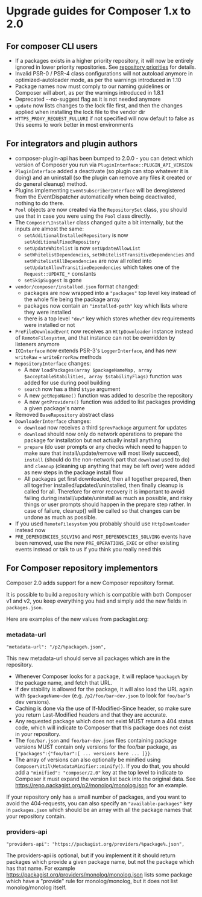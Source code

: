 # Upgrade guides for Composer 1.x to 2.0

## For composer CLI users

- If a packages exists in a higher priority repository, it will now be entirely ignored in lower priority repositories. See [repository priorities](https://getcomposer.org/repoprio) for details.
- Invalid PSR-0 / PSR-4 class configurations will not autoload anymore in optimized-autoloader mode, as per the warnings introduced in 1.10
- Package names now must comply to our naming guidelines or Composer will abort, as per the warnings introduced in 1.8.1
- Deprecated --no-suggest flag as it is not needed anymore
- `update` now lists changes to the lock file first, and then the changes applied when installing the lock file to the vendor dir
- `HTTPS_PROXY_REQUEST_FULLURI` if not specified will now default to false as this seems to work better in most environments

## For integrators and plugin authors

- composer-plugin-api has been bumped to 2.0.0 - you can detect which version of Composer you run via `PluginInterface::PLUGIN_API_VERSION`
- `PluginInterface` added a deactivate (so plugin can stop whatever it is doing) and an uninstall (so the plugin can remove any files it created or do general cleanup) method.
- Plugins implementing `EventSubscriberInterface` will be deregistered from the EventDispatcher automatically when being deactivated, nothing to do there.
- `Pool` objects are now created via the `RepositorySet` class, you should use that in case you were using the `Pool` class directly.
- The `Composer\Installer` class changed quite a bit internally, but the inputs are almost the same:
  - `setAdditionalInstalledRepository` is now `setAdditionalFixedRepository`
  - `setUpdateWhitelist` is now `setUpdateAllowList`
  - `setWhitelistDependencies`, `setWhitelistTransitiveDependencies` and `setWhitelistAllDependencies` are now all rolled into `setUpdateAllowTransitiveDependencies` which takes one of the `Request::UPDATE_*` constants
  - `setSkipSuggest` is gone
- `vendor/composer/installed.json` format changed:
  - packages are now wrapped into a `"packages"` top level key instead of the whole file being the package array
  - packages now contain an `"installed-path"` key which lists where they were installed
  - there is a top level `"dev"` key which stores whether dev requirements were installed or not
- `PreFileDownloadEvent` now receives an `HttpDownloader` instance instead of `RemoteFilesystem`, and that instance can not be overridden by listeners anymore
- `IOInterface` now extends PSR-3's `LoggerInterface`, and has new `writeRaw` + `writeErrorRaw` methods
- `RepositoryInterface` changes:
  - A new `loadPackages(array $packageNameMap, array $acceptableStabilities, array $stabilityFlags)` function was added for use during pool building
  - `search` now has a third `$type` argument
  - A new `getRepoName()` function was added to describe the repository
  - A new `getProviders()` function was added to list packages providing a given package's name
- Removed `BaseRepository` abstract class
- `DownloaderInterface` changes:
  - `download` now receives a third `$prevPackage` argument for updates
  - `download` should now only do network operations to prepare the package for installation but not actually install anything
  - `prepare` (do user prompts or any checks which need to happen to make sure that install/update/remove will most likely succeed), `install` (should do the non-network part that `download` used to do) and `cleanup` (cleaning up anything that may be left over) were added as new steps in the package install flow
  - All packages get first downloaded, then all together prepared, then all together installed/updated/uninstalled, then finally cleanup is called for all. Therefore for error recovery it is important to avoid failing during install/update/uninstall as much as possible, and risky things or user prompts should happen in the prepare step rather. In case of failure, cleanup() will be called so that changes can be undone as much as possible.
- If you used `RemoteFilesystem` you probably should use `HttpDownloader` instead now
- `PRE_DEPENDENCIES_SOLVING` and `POST_DEPENDENCIES_SOLVING` events have been removed, use the new `PRE_OPERATIONS_EXEC` or other existing events instead or talk to us if you think you really need this

## For Composer repository implementors

Composer 2.0 adds support for a new Composer repository format.

It is possible to build a repository which is compatible with both Composer v1 and v2, you keep everything you had and simply add the new fields in `packages.json`.

Here are examples of the new values from packagist.org:

### metadata-url

`"metadata-url": "/p2/%package%.json",`

This new metadata-url should serve all packages which are in the repository.

- Whenever Composer looks for a package, it will replace `%package%` by the package name, and fetch that URL.
- If dev stability is allowed for the package, it will also load the URL again with `$packageName~dev` (e.g. `/p2/foo/bar~dev.json` to look for `foo/bar`'s dev versions).
- Caching is done via the use of If-Modified-Since header, so make sure you return Last-Modified headers and that they are accurate.
- Any requested package which does not exist MUST return a 404 status code, which will indicate to Composer that this package does not exist in your repository.
- The `foo/bar.json` and `foo/bar~dev.json` files containing package versions MUST contain only versions for the foo/bar package, as `{"packages":{"foo/bar":[ ... versions here ... ]}}`.
- The array of versions can also optionally be minified using `Composer\Util\MetadataMinifier::minify()`. If you do that, you should add a `"minified": "composer/2.0"` key at the top level to indicate to Composer it must expand the version list back into the original data. See https://repo.packagist.org/p2/monolog/monolog.json for an example.

If your repository only has a small number of packages, and you want to avoid the 404-requests, you can also specify an `"available-packages"` key in `packages.json` which should be an array with all the package names that your repository contain.

### providers-api

`"providers-api": "https://packagist.org/providers/%package%.json",`

The providers-api is optional, but if you implement it it should return packages which provide a given package name, but not the package which has that name. For example https://packagist.org/providers/monolog/monolog.json lists some package which have a "provide" rule for monolog/monolog, but it does not list monolog/monolog itself.
